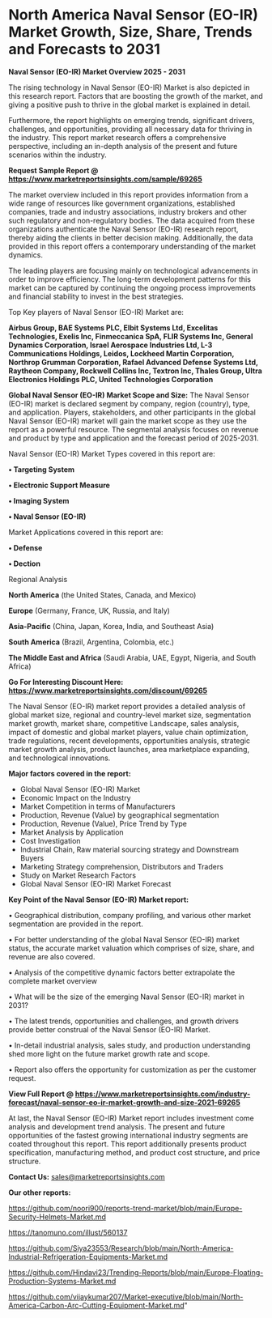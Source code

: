 # North America Naval Sensor (EO-IR) Market Growth, Size, Share, Trends and Forecasts to 2031

<Strong> Naval Sensor (EO-IR) Market Overview 2025 - 2031</strong>

The rising technology in Naval Sensor (EO-IR) Market is also depicted in this research report. Factors that are boosting the growth of the market, and giving a positive push to thrive in the global market is explained in detail.

Furthermore, the report highlights on emerging trends, significant drivers, challenges, and opportunities, providing all necessary data for thriving in the industry. This report market research offers a comprehensive perspective, including an in-depth analysis of the present and future scenarios within the industry.

<strong>Request Sample Report @ <a href=https://www.marketreportsinsights.com/sample/69265>https://www.marketreportsinsights.com/sample/69265</a></strong>

The market overview included in this report provides information from a wide range of resources like government organizations, established companies, trade and industry associations, industry brokers and other such regulatory and non-regulatory bodies. The data acquired from these organizations authenticate the Naval Sensor (EO-IR) research report, thereby aiding the clients in better decision making. Additionally, the data provided in this report offers a contemporary understanding of the market dynamics.

The leading players are focusing mainly on technological advancements in order to improve efficiency. The long-term development patterns for this market can be captured by continuing the ongoing process improvements and financial stability to invest in the best strategies.

Top Key players of Naval Sensor (EO-IR) Market are:

<strong>Airbus Group, BAE Systems PLC, Elbit Systems Ltd, Excelitas Technologies, Exelis Inc, Finmeccanica SpA, FLIR Systems Inc, General Dynamics Corporation, Israel Aerospace Industries Ltd, L-3 Communications Holdings, Leidos, Lockheed Martin Corporation, Northrop Grumman Corporation, Rafael Advanced Defense Systems Ltd, Raytheon Company, Rockwell Collins Inc, Textron Inc, Thales Group, Ultra Electronics Holdings PLC, United Technologies Corporation</strong>

<strong><b>Global Naval Sensor (EO-IR) Market Scope and Size:</b></strong>
The Naval Sensor (EO-IR) market is declared segment by company, region (country), type, and application. Players, stakeholders, and other participants in the global Naval Sensor (EO-IR) market will gain the market scope as they use the report as a powerful resource. The segmental analysis focuses on revenue and product by type and application and the forecast period of 2025-2031.

Naval Sensor (EO-IR) Market Types covered in this report are:

<strong>• Targeting System

• Electronic Support Measure

• Imaging System

• Naval Sensor (EO-IR)</strong>

Market Applications covered in this report are:

<strong>• Defense

• Dection</strong> 

Regional Analysis

<strong>North America</strong> (the United States, Canada, and Mexico)

<strong>Europe</strong> (Germany, France, UK, Russia, and Italy)

<strong>Asia-Pacific</strong> (China, Japan, Korea, India, and Southeast Asia)

<strong>South America</strong> (Brazil, Argentina, Colombia, etc.)

<strong>The Middle East and Africa</strong> (Saudi Arabia, UAE, Egypt, Nigeria, and South Africa)

<strong>Go For Interesting Discount Here: <a href=https://www.marketreportsinsights.com/discount/69265>https://www.marketreportsinsights.com/discount/69265</a></strong>

The Naval Sensor (EO-IR) market report provides a detailed analysis of global market size, regional and country-level market size, segmentation market growth, market share, competitive Landscape, sales analysis, impact of domestic and global market players, value chain optimization, trade regulations, recent developments, opportunities analysis, strategic market growth analysis, product launches, area marketplace expanding, and technological innovations.

<strong><b>Major factors covered in the report:</b></strong>
<ul>
  <li>Global Naval Sensor (EO-IR) Market </li>
  <li>Economic Impact on the Industry</li>
  <li>Market Competition in terms of Manufacturers</li>
  <li>Production, Revenue (Value) by geographical segmentation</li>
  <li>Production, Revenue (Value), Price Trend by Type</li>
  <li>Market Analysis by Application</li>
  <li>Cost Investigation</li>
  <li>Industrial Chain, Raw material sourcing strategy and Downstream Buyers</li>
  <li>Marketing Strategy comprehension, Distributors and Traders</li>
  <li>Study on Market Research Factors</li>
  <li>Global Naval Sensor (EO-IR) Market Forecast</li>
</ul>

<strong><b>Key Point of the Naval Sensor (EO-IR) Market report:</b></strong>

• Geographical distribution, company profiling, and various other market segmentation are provided in the report.

• For better understanding of the global Naval Sensor (EO-IR) market status, the accurate market valuation which comprises of size, share, and revenue are also covered.

• Analysis of the competitive dynamic factors better extrapolate the complete market overview

• What will be the size of the emerging Naval Sensor (EO-IR) market in 2031?

• The latest trends, opportunities and challenges, and growth drivers provide better construal of the Naval Sensor (EO-IR) Market.

• In-detail industrial analysis, sales study, and production understanding shed more light on the future market growth rate and scope.

• Report also offers the opportunity for customization as per the customer request.

<strong><b>View Full Report @ <a href=https://www.marketreportsinsights.com/industry-forecast/naval-sensor-eo-ir-market-growth-and-size-2021-69265>https://www.marketreportsinsights.com/industry-forecast/naval-sensor-eo-ir-market-growth-and-size-2021-69265</a></b></strong>


At last, the Naval Sensor (EO-IR) Market report includes investment come analysis and development trend analysis. The present and future opportunities of the fastest growing international industry segments are coated throughout this report. This report additionally presents product specification, manufacturing method, and product cost structure, and price structure.

<strong>Contact Us:</strong>
sales@marketreportsinsights.com

<strong>Our other reports:</strong>

<a href=https://github.com/noori900/reports-trend-market/blob/main/Europe-Security-Helmets-Market.md>https://github.com/noori900/reports-trend-market/blob/main/Europe-Security-Helmets-Market.md</a>

<a href=https://tanomuno.com/illust/560137>https://tanomuno.com/illust/560137</a>

<a href=https://github.com/Siya23553/Research/blob/main/North-America-Industrial-Refrigeration-Equipments-Market.md>https://github.com/Siya23553/Research/blob/main/North-America-Industrial-Refrigeration-Equipments-Market.md</a>

<a href=https://github.com/Hindavi23/Trending-Reports/blob/main/Europe-Floating-Production-Systems-Market.md>https://github.com/Hindavi23/Trending-Reports/blob/main/Europe-Floating-Production-Systems-Market.md</a>

<a href=https://github.com/vijaykumar207/Market-executive/blob/main/North-America-Carbon-Arc-Cutting-Equipment-Market.md>https://github.com/vijaykumar207/Market-executive/blob/main/North-America-Carbon-Arc-Cutting-Equipment-Market.md</a>"
